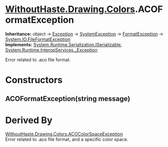 # [WithoutHaste.Drawing.Colors](TableOfContents.WithoutHaste.Drawing.Colors.md).ACOFormatException

**Inheritance:** object → [Exception](https://docs.microsoft.com/en-us/dotnet/api/system.exception) → [SystemException](https://docs.microsoft.com/en-us/dotnet/api/system.systemexception) → [FormatException](https://docs.microsoft.com/en-us/dotnet/api/system.formatexception) → [System.IO.FileFormatException](https://docs.microsoft.com/en-us/dotnet/api/system.io.fileformatexception)  
**Implements:** [System.Runtime.Serialization.ISerializable](https://docs.microsoft.com/en-us/dotnet/api/system.runtime.serialization.iserializable), [System.Runtime.InteropServices._Exception](https://docs.microsoft.com/en-us/dotnet/api/system.runtime.interopservices._exception)  

Error related to .aco file format.  

# Constructors

## ACOFormatException(string message)

# Derived By

[WithoutHaste.Drawing.Colors.ACOColorSpaceException](WithoutHaste.Drawing.Colors.ACOColorSpaceException.md)  
Error related to .aco file format, and a specific color space.  

